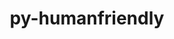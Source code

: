 ---
title: "py-humanfriendly"
layout: cache
categories: [package, develop-2025-05-04]
meta: {"compilers": ["none"], "num_specs": 2, "num_specs_by_stack": {"radiuss": 2, "root": 2}, "oss": ["ubuntu18.04"], "platforms": ["linux"], "stacks": ["radiuss", "root"], "targets": ["x86_64_v3"], "versions": ["10.0"]}
spec_details: [{"compiler": "none", "hash": "fijp2vaikcg53lofvaynnc24wmnxhz7m", "os": "ubuntu18.04", "platform": "linux", "size": "-", "stacks": ["radiuss", "root"], "target": "x86_64_v3", "variants": ["build_system=python_pip"], "versions": ["10.0"]}, {"compiler": "none", "hash": "ilbg3aw3e57udcgkins2jgxxpyvnwuny", "os": "ubuntu18.04", "platform": "linux", "size": "-", "stacks": ["radiuss", "root"], "target": "x86_64_v3", "variants": ["build_system=python_pip"], "versions": ["10.0"]}]
---